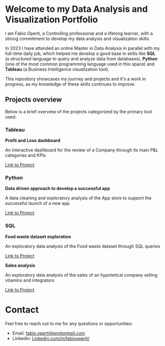 # **Welcome to my Data Analysis and Visualization Portfolio**

I am Fabio Operti, a Controlling professional and a lifelong learner, with a strong commitment to develop my data analysis and visualization skills.

In 2023 I have attended an online Master in Data Analysis in parallel with my full-time daily job, which helped me develop a good base in skills like 
**SQL** (a structured language to query and analyze data from databases), **Python** (one of the most common programming language used in this space) and 
**Tableau** (a Business Intelligence visualization tool).

This repository showcases my journey and projects and it's a work in progress, as my knowledge of these skills continues to improve.

## Projects overview

Below is a brief overview of the projects categorized by the primary tool used:

### Tableau

**Profit and Loss dashboard**

An interactive dashboard for the review of a Company through its main P&L categories and KPIs

[Link to Project](https://github.com/fabiooperti/Fabio-Operti---Data-analytics-project/tree/main/Tableau%20project)

### Python

**Data driven approach to develop a successful app**

A data cleaning and exploratory analysis of the App store to support the successful launch of a new app

[Link to Project](https://github.com/fabiooperti/Fabio-Operti---Data-analytics-project/tree/main/Python%20project)

### SQL

**Food waste dataset exploration**

An exploratory data analysis of the Food waste dataset through SQL queries

[Link to Project](https://github.com/fabiooperti/Fabio-Operti---Data-analytics-project/tree/main/SQL%20project/Food%20waste)

**Sales analysis**

An exploratory data analysis of the sales of an hypotetical company selling vitamins and integrators

[Link to Project]()

# Contact

Feel free to reach out to me for any questions or opportunities:
- Email: fabio.operti@protonmail.com
- Linkedin: [Linkedin.com/in/fabiooperti/](https://www.linkedin.com/in/fabiooperti/)
